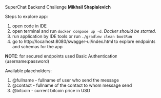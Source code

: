 SuperChat Backend Challenge **Mikhail Shapialevich**

Steps to explore app: 

1) open code in IDE
2) open terminal and run `docker compose up -d`. _Docker should be started._
3) run application by IDE tools or run `./gradlew clean bootRun`
4) go to http://localhost:8080/swagger-ui/index.html to explore endpoints and schemas for the app

**NOTE**: for secured endpoints used Basic Authentication (username:password)

Available placeholders: 
1) @fullname - fullname of user who send the message
2) @contact - fullname of the contact to whom message send
3) @bitcoin - current bitcoin price in USD